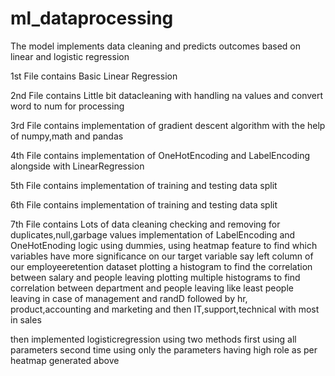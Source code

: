# ml_dataprocessing

The model implements data cleaning and predicts outcomes based on linear and logistic regression

1st File contains Basic Linear Regression

2nd File contains Little bit datacleaning with handling na values and convert word to num for processing

3rd File contains implementation of gradient descent algorithm with the help of numpy,math and pandas

4th File contains implementation of OneHotEncoding and LabelEncoding alongside with LinearRegression

5th File contains implementation of training and testing data split

6th File contains implementation of training and testing data split

7th File contains Lots of data cleaning checking and removing for duplicates,null,garbage values implementation of LabelEncoding and OneHotEnoding logic using dummies,
using heatmap feature to find which variables have more significance on our target variable say left column of our employeeretention dataset
plotting a histogram to find the correlation between salary and people leaving
plotting multiple histograms to find correlation between department and people leaving like least people leaving in case of management and randD followed by hr, product,accounting and marketing and then IT,support,technical with most in sales

then implemented logisticregression using two methods first using all parameters
second time using only the parameters having high role as per heatmap generated above
